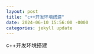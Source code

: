 ```yaml
---
layout: post
title: "c++开发环境搭建"
date: 2024-06-10 15:56:00 -0000
categories: jekyll update
---
```


c++开发环境搭建

